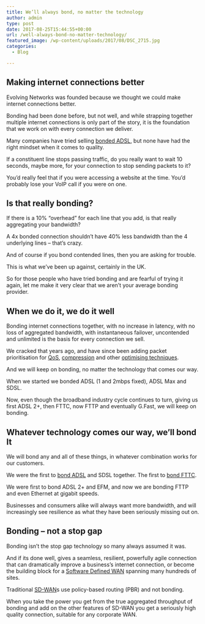 ```yaml
---
title: We’ll always bond, no matter the technology
author: admin
type: post
date: 2017-08-25T15:44:55+00:00
url: /well-always-bond-no-matter-technology/
featured_image: /wp-content/uploads/2017/08/DSC_2715.jpg
categories:
  - Blog

---
```

## Making internet connections better

Evolving Networks was founded because we thought we could make internet connections better.

Bonding had been done before, but not well, and while strapping together multiple internet connections is only part of the story, it is the foundation that we work on with every connection we deliver.

Many companies have tried selling [bonded ADSL][1], but none have had the right mindset when it comes to quality.

If a constituent line stops passing traffic, do you really want to wait 10 seconds, maybe more, for your connection to stop sending packets to it?

You’d really feel that if you were accessing a website at the time. You’d probably lose your VoIP call if you were on one.

## Is that really bonding?

If there is a 10% “overhead” for each line that you add, is that really aggregating your bandwidth?

A 4x bonded connection shouldn’t have 40% less bandwidth than the 4 underlying lines – that’s crazy.

And of course if you bond contended lines, then you are asking for trouble.
  
This is what we’ve been up against, certainly in the UK.

So for those people who have tried bonding and are fearful of trying it again, let me make it very clear that we aren’t your average bonding provider.

## When we do it, we do it well

Bonding internet connections together, with no increase in latency, with no loss of aggregated bandwidth, with instantaneous failover, uncontended and unlimited is the basis for every connection we sell.

We cracked that years ago, and have since been adding packet prioritisation for [QoS][2], [compression][3] and other [optimising techniques][4].

And we will keep on bonding, no matter the technology that comes our way.

When we started we bonded ADSL (1 and 2mbps fixed), ADSL Max and SDSL.

Now, even though the broadband industry cycle continues to turn, giving us first ADSL 2+, then FTTC, now FTTP and eventually G.Fast, we will keep on bonding.

## Whatever technology comes our way, we&#8217;ll bond It

We will bond any and all of these things, in whatever combination works for our customers.

We were the first to [bond ADSL][1] and SDSL together. The first to [bond FTTC][5].
  
We were first to bond ADSL 2+ and EFM, and now we are bonding FTTP and even Ethernet at gigabit speeds.

Businesses and consumers alike will always want more bandwidth, and will increasingly see resilience as what they have been seriously missing out on.

## Bonding &#8211; not a stop gap

Bonding isn’t the stop gap technology so many always assumed it was.

And if its done well, gives a seamless, resilient, powerfully agile connection that can dramatically improve a business’s internet connection, or become the building block for a [Software Defined WAN][6] spanning many hundreds of sites.

Traditional [SD-WAN][6]s use policy-based routing (PBR) and not bonding.

When you take the power you get from the true aggregated throughput of bonding and add on the other features of SD-WAN you get a seriously high quality connection, suitable for any corporate WAN.

 [1]: https://evolving.net.uk/bonded-adsl/
 [2]: https://evolving.net.uk/why-choose-us/quality-of-service/
 [3]: https://evolving.net.uk/clever-compression-over-your-connection/
 [4]: https://evolving.net.uk/why-choose-us/bandwidth-amplification/
 [5]: https://evolving.net.uk/bonded-fttc/
 [6]: https://evolving.net.uk/sd-wan/
